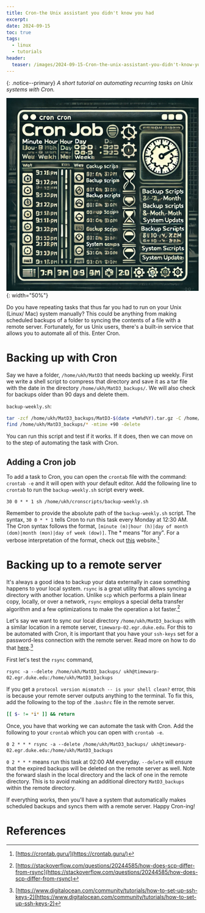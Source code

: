```yaml
---
title: Cron-the Unix assistant you didn't know you had
excerpt: 
date: 2024-09-15
toc: true
tags:
  - linux
  - tutorials
header:
  teaser: /images/2024-09-15-Cron-the-unix-assistant-you-didn't-know-you-had/2024-09-15-Cron-the-unix-assistant-you-didn't-know-you-had-20240915122634371.png
---
```

{: .notice--primary}
*A short tutorial on automating recurring tasks on Unix systems with Cron.*

![2024-09-15-Cron-the-unix-assistant-you-didn't-know-you-had-20240915122634371](/images/2024-09-15-Cron-the-unix-assistant-you-didn't-know-you-had/2024-09-15-Cron-the-unix-assistant-you-didn't-know-you-had-20240915122634371.png){: width="50%"}

Do you have repeating tasks that thus far you had to run on your Unix (Linux/ Mac) system manually? This could be anything from making scheduled backups of a folder to syncing the contents of a file with a remote server. Fortunately, for us Unix users, there's a built-in service that allows you to automate all of this. Enter Cron.

#  Backing up with Cron 

Say we have a folder, `/home/ukh/MatD3` that needs backing up weekly. First we write a shell script to compress that directory and save it as a tar file with the date in the directory `/home/ukh/MatD3_backups/`. We will also check  for backups older than 90 days and delete them.

`backup-weekly.sh`:
```bash
tar -zcf /home/ukh/MatD3_backups/MatD3-$(date +%m%d%Y).tar.gz -C /home/ukh MatD3
find /home/ukh/MatD3_backups/* -mtime +90 -delete
```

You can run this script and test if it works. If it does, then we can move on to the step of automating the task with Cron.

## Adding a Cron job

To add a task to Cron, you can open the `crontab` file with the command: `crontab -e` and it will open with your default editor.
Add the following line to `crontab` to run the `backup-weekly.sh` script every week.

```shell
30 0 * * 1 sh /home/ukh/cronscripts/backup-weekly.sh
```

Remember to provide the absolute path of the `backup-weekly.sh` script. The syntax, `30 0 * * 1` tells Cron to run this task every Monday at 12:30 AM. The Cron syntax follows the format, `[minute (m)|hour (h)|day of month (dom)|month (mon)|day of week (dow)]`. The \* means "for any". For a verbose interpretation of the format, check out [this](https://crontab.guru) website.[^1]  

# Backing up to a remote server

It's always a good idea to backup your data externally in case something happens to your local system. `rsync` is a great utility that allows syncing a directory with another location. Unlike `scp` which performs a plain linear copy, locally, or over a network, `rsync` employs a special delta transfer algorithm and a few optimizations to make the operation a lot faster.[^2]

Let's say we want to sync our local directory `/home/ukh/MatD3_backups` with a similar location in a remote server, `timewarp-02.egr.duke.edu`. For this to be automated with Cron, it is important that you have your `ssh-keys` set for a password-less connection with the remote server. Read more on how to do that [here](https://www.digitalocean.com/community/tutorials/how-to-set-up-ssh-keys-2).[^3]  

First let's test the `rsync` command, 

```shell
rsync -a --delete /home/ukh/MatD3_backups/ ukh@timewarp-02.egr.duke.edu:/home/ukh/MatD3_backups
```

If you get a `protocol version mismatch -- is your shell clean?` error, this is because your remote server outputs anything to the terminal. To fix this, add the following to the top of the  `.bashrc` file in the remote server. 

```bash
[[ $- != *i* ]] && return
```

Once, you have that working we can automate the task with Cron. Add the following to your `crontab` which you can open with `crontab -e`.

```shell
0 2 * * * rsync -a --delete /home/ukh/MatD3_backups/ ukh@timewarp-02.egr.duke.edu:/home/ukh/MatD3_backups
```

`0 2 * * *` means run this task at 02:00 AM everyday. `--delete` will ensure that the expired backups will be deleted on the remote server as well. Note the forward slash in the local directory and the lack of one in the remote directory. This is to avoid making an additional directory `MatD3_backups` within the remote directory.  

If everything works, then you'll have a system that automatically makes scheduled backups and syncs them with a remote server. 
Happy Cron-ing!
# References

[^1]: [https://crontab.guru/](https://crontab.guru/) 
[^2]: [https://stackoverflow.com/questions/20244585/how-does-scp-differ-from-rsync](https://stackoverflow.com/questions/20244585/how-does-scp-differ-from-rsync)
[^3]: [https://www.digitalocean.com/community/tutorials/how-to-set-up-ssh-keys-2](https://www.digitalocean.com/community/tutorials/how-to-set-up-ssh-keys-2)